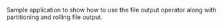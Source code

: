 Sample application to show how to use the file output operator along with
partitioning and rolling file output.
